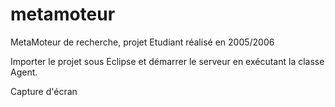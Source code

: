 # metamoteur
MetaMoteur de recherche, projet Etudiant réalisé en 2005/2006

Importer le projet sous Eclipse et démarrer le serveur en exécutant la classe Agent.

Capture d'écran


